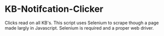 # KB-Notifcation-Clicker
Clicks read on all KB's. This script uses Selenium to scrape though a page made largly in Javascript. Selenium is required and a proper web driver.
